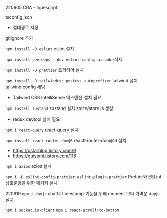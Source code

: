 220905
CRA - typescript

tsconfig.json

- 절대경로 지정

gitignore 추가

`npm install -D eslint`
eslint 설치

`npx install-peerdeps --dev eslint-config-airbnb` -삭제

`npm install -D prettier`
프리티어 설치

`npm install -D tailwindcss postcss autoprefixer`
tailwind 설치
tailwind.config 세팅

- Tailwind CSS IntelliSense 익스텐션 설치 필요

`npm install zustand`
zustand 설치
store/store.js 생성

- redux devtool 설치 필요

`npm i react-query`
react-query 설치

`npm install react-router-dom@6`
react-router-dom@6 설치

- https://ostarblog.tistory.com/9
- https://guiyomi.tistory.com/118

`npm i axios`
axios 설치

`npm i -D eslint-config-prettier eslint-plugin-prettier`
Prettier와 ESLint 상호운용을 위한 패키지 설치

220919
`npm i dayjs`
chat의 timestamp 기능을 위해 moment 보다 가벼운 dayjs 설치

`npm i socket.io-client`
`npm i react-scroll-to-bottom`


